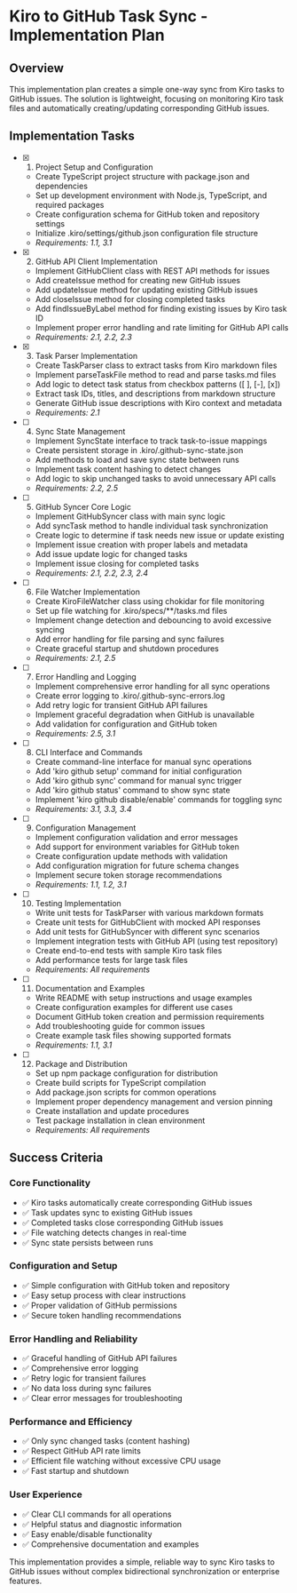 # Kiro to GitHub Task Sync - Implementation Plan

## Overview

This implementation plan creates a simple one-way sync from Kiro tasks to GitHub issues. The solution is lightweight, focusing on monitoring Kiro task files and automatically creating/updating corresponding GitHub issues.

## Implementation Tasks

- [x] 1. Project Setup and Configuration
  - Create TypeScript project structure with package.json and dependencies
  - Set up development environment with Node.js, TypeScript, and required packages
  - Create configuration schema for GitHub token and repository settings
  - Initialize .kiro/settings/github.json configuration file structure
  - _Requirements: 1.1, 3.1_

- [x] 2. GitHub API Client Implementation
  - Implement GitHubClient class with REST API methods for issues
  - Add createIssue method for creating new GitHub issues
  - Add updateIssue method for updating existing GitHub issues
  - Add closeIssue method for closing completed tasks
  - Add findIssueByLabel method for finding existing issues by Kiro task ID
  - Implement proper error handling and rate limiting for GitHub API calls
  - _Requirements: 2.1, 2.2, 2.3_

- [x] 3. Task Parser Implementation
  - Create TaskParser class to extract tasks from Kiro markdown files
  - Implement parseTaskFile method to read and parse tasks.md files
  - Add logic to detect task status from checkbox patterns ([ ], [-], [x])
  - Extract task IDs, titles, and descriptions from markdown structure
  - Generate GitHub issue descriptions with Kiro context and metadata
  - _Requirements: 2.1_

- [ ] 4. Sync State Management
  - Implement SyncState interface to track task-to-issue mappings
  - Create persistent storage in .kiro/.github-sync-state.json
  - Add methods to load and save sync state between runs
  - Implement task content hashing to detect changes
  - Add logic to skip unchanged tasks to avoid unnecessary API calls
  - _Requirements: 2.2, 2.5_

- [ ] 5. GitHub Syncer Core Logic
  - Implement GitHubSyncer class with main sync logic
  - Add syncTask method to handle individual task synchronization
  - Create logic to determine if task needs new issue or update existing
  - Implement issue creation with proper labels and metadata
  - Add issue update logic for changed tasks
  - Implement issue closing for completed tasks
  - _Requirements: 2.1, 2.2, 2.3, 2.4_

- [ ] 6. File Watcher Implementation
  - Create KiroFileWatcher class using chokidar for file monitoring
  - Set up file watching for .kiro/specs/**/tasks.md files
  - Implement change detection and debouncing to avoid excessive syncing
  - Add error handling for file parsing and sync failures
  - Create graceful startup and shutdown procedures
  - _Requirements: 2.1, 2.5_

- [ ] 7. Error Handling and Logging
  - Implement comprehensive error handling for all sync operations
  - Create error logging to .kiro/.github-sync-errors.log
  - Add retry logic for transient GitHub API failures
  - Implement graceful degradation when GitHub is unavailable
  - Add validation for configuration and GitHub token
  - _Requirements: 2.5, 3.1_

- [ ] 8. CLI Interface and Commands
  - Create command-line interface for manual sync operations
  - Add 'kiro github setup' command for initial configuration
  - Add 'kiro github sync' command for manual sync trigger
  - Add 'kiro github status' command to show sync state
  - Implement 'kiro github disable/enable' commands for toggling sync
  - _Requirements: 3.1, 3.3, 3.4_

- [ ] 9. Configuration Management
  - Implement configuration validation and error messages
  - Add support for environment variables for GitHub token
  - Create configuration update methods with validation
  - Add configuration migration for future schema changes
  - Implement secure token storage recommendations
  - _Requirements: 1.1, 1.2, 3.1_

- [ ] 10. Testing Implementation
  - Write unit tests for TaskParser with various markdown formats
  - Create unit tests for GitHubClient with mocked API responses
  - Add unit tests for GitHubSyncer with different sync scenarios
  - Implement integration tests with GitHub API (using test repository)
  - Create end-to-end tests with sample Kiro task files
  - Add performance tests for large task files
  - _Requirements: All requirements_

- [ ] 11. Documentation and Examples
  - Write README with setup instructions and usage examples
  - Create configuration examples for different use cases
  - Document GitHub token creation and permission requirements
  - Add troubleshooting guide for common issues
  - Create example task files showing supported formats
  - _Requirements: 1.1, 3.1_

- [ ] 12. Package and Distribution
  - Set up npm package configuration for distribution
  - Create build scripts for TypeScript compilation
  - Add package.json scripts for common operations
  - Implement proper dependency management and version pinning
  - Create installation and update procedures
  - Test package installation in clean environment
  - _Requirements: All requirements_

## Success Criteria

### Core Functionality
- ✅ Kiro tasks automatically create corresponding GitHub issues
- ✅ Task updates sync to existing GitHub issues
- ✅ Completed tasks close corresponding GitHub issues
- ✅ File watching detects changes in real-time
- ✅ Sync state persists between runs

### Configuration and Setup
- ✅ Simple configuration with GitHub token and repository
- ✅ Easy setup process with clear instructions
- ✅ Proper validation of GitHub permissions
- ✅ Secure token handling recommendations

### Error Handling and Reliability
- ✅ Graceful handling of GitHub API failures
- ✅ Comprehensive error logging
- ✅ Retry logic for transient failures
- ✅ No data loss during sync failures
- ✅ Clear error messages for troubleshooting

### Performance and Efficiency
- ✅ Only sync changed tasks (content hashing)
- ✅ Respect GitHub API rate limits
- ✅ Efficient file watching without excessive CPU usage
- ✅ Fast startup and shutdown

### User Experience
- ✅ Clear CLI commands for all operations
- ✅ Helpful status and diagnostic information
- ✅ Easy enable/disable functionality
- ✅ Comprehensive documentation and examples

This implementation provides a simple, reliable way to sync Kiro tasks to GitHub issues without complex bidirectional synchronization or enterprise features.